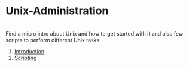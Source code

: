 # Unix-Administration

\
Find a micro intro about Unix and how to get started with it and also few scripts to perform different Unix tasks

1. [Introduction](/Intro.md)
2. [Scripting](Scripting.md)
